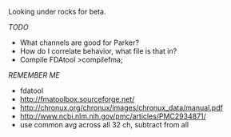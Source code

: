 Looking under rocks for beta.

_TODO_
* What channels are good for Parker?
* How do I correlate behavior, what file is that in?
* Compile FDAtool >compilefma;

_REMEMBER ME_
* fdatool
* http://fmatoolbox.sourceforge.net/
* http://chronux.org/chronux/images/chronux_data/manual.pdf
* http://www.ncbi.nlm.nih.gov/pmc/articles/PMC2934871/
* use common avg across all 32 ch, subtract from all
